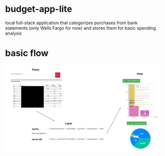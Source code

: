 # budget-app-lite
local full-stack application that categorizes purchases from bank statements (only Wells Fargo for now) and stores them for basic spending analysis 

# basic flow 
![flow](screenshots/flow.jpg)